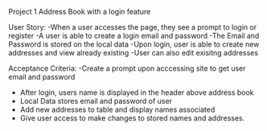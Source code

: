 Project 1 Address Book with a login feature

User Story:
-When a user accesses the page, they see a prompt to login or register
-A user is able to create a login email and password
-The Email and Password is stored on the local data
-Upon login, user is able to create new addresses and view already existing
-User can also edit exisitng addresses

Acceptance Criteria:
-Create a prompt upon acccessing site to get user email and password
- After login, users name is displayed in the header above address book
- Local Data stores email and password of user
- Add new addresses to table and display names associated
- Give user access to make changes to stored names and addresses. 
